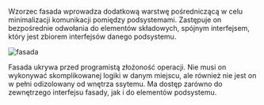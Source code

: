 Wzorzec fasada wprowadza dodatkową warstwę pośredniczącą w celu minimalizacji komunikacji pomiędzy podsystemami.
Zastępuje on bezpośrednie odwołania do elementów składowych, spójnym interfejsem, który jest zbiorem interfejsów danego podsystemu.

![fasada](https://cloud.githubusercontent.com/assets/8313050/9982684/9bacc364-5fe4-11e5-919c-4c8380bf7f0e.jpg)

Fasada ukrywa przed programistą złożoność operacji. Nie musi on wykonywać skomplikowanej logiki w danym miejscu, ale również
nie jest on w pełni odizolowany od wnętrza ssytemu. Ma dostęp zarówno do zewnętrzego interfejsu fasady, jak i do elementów podsystemu.
